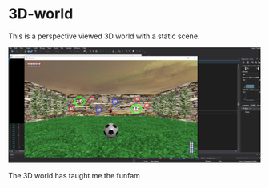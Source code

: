 # 3D-world
This is a perspective viewed 3D world with a static scene.

![](3dWorldScreenshot.PNG)

The 3D world has taught me the funfam
